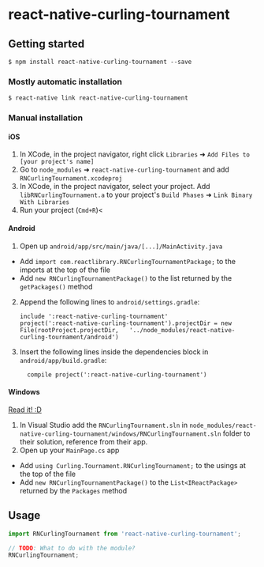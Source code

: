 
# react-native-curling-tournament

## Getting started

`$ npm install react-native-curling-tournament --save`

### Mostly automatic installation

`$ react-native link react-native-curling-tournament`

### Manual installation


#### iOS

1. In XCode, in the project navigator, right click `Libraries` ➜ `Add Files to [your project's name]`
2. Go to `node_modules` ➜ `react-native-curling-tournament` and add `RNCurlingTournament.xcodeproj`
3. In XCode, in the project navigator, select your project. Add `libRNCurlingTournament.a` to your project's `Build Phases` ➜ `Link Binary With Libraries`
4. Run your project (`Cmd+R`)<

#### Android

1. Open up `android/app/src/main/java/[...]/MainActivity.java`
  - Add `import com.reactlibrary.RNCurlingTournamentPackage;` to the imports at the top of the file
  - Add `new RNCurlingTournamentPackage()` to the list returned by the `getPackages()` method
2. Append the following lines to `android/settings.gradle`:
  	```
  	include ':react-native-curling-tournament'
  	project(':react-native-curling-tournament').projectDir = new File(rootProject.projectDir, 	'../node_modules/react-native-curling-tournament/android')
  	```
3. Insert the following lines inside the dependencies block in `android/app/build.gradle`:
  	```
      compile project(':react-native-curling-tournament')
  	```

#### Windows
[Read it! :D](https://github.com/ReactWindows/react-native)

1. In Visual Studio add the `RNCurlingTournament.sln` in `node_modules/react-native-curling-tournament/windows/RNCurlingTournament.sln` folder to their solution, reference from their app.
2. Open up your `MainPage.cs` app
  - Add `using Curling.Tournament.RNCurlingTournament;` to the usings at the top of the file
  - Add `new RNCurlingTournamentPackage()` to the `List<IReactPackage>` returned by the `Packages` method


## Usage
```javascript
import RNCurlingTournament from 'react-native-curling-tournament';

// TODO: What to do with the module?
RNCurlingTournament;
```
  